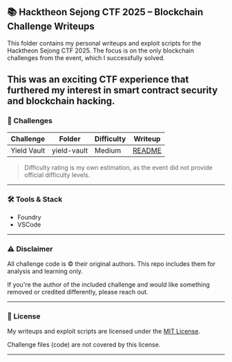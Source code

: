 ## 📚 Hacktheon Sejong CTF 2025 – Blockchain Challenge Writeups

This folder contains my personal writeups and exploit scripts for the Hacktheon Sejong CTF 2025. The focus is on the only blockchain challenges from the event, which I successfully solved.

This was an exciting CTF experience that furthered my interest in smart contract security and blockchain hacking.
---

### 🧩 Challenges

| Challenge           | Folder         | Difficulty | Writeup |
|---------------------|---------------|------------|---------|
| Yield Vault          | yield-vault    | Medium     | [README](./yield-vault/README.md) |

> Difficulty rating is my own estimation, as the event did not provide official difficulty levels.

---

### 🛠️ Tools & Stack
- Foundry
- VSCode

---

### ⚠️ Disclaimer

All challenge code is © their original authors. This repo includes them for analysis and learning only.

If you're the author of the included challenge and would like something removed or credited differently, please reach out.

---

### 📄 License

My writeups and exploit scripts are licensed under the [MIT License](../LICENSE).  

Challenge files (code) are not covered by this license.

---